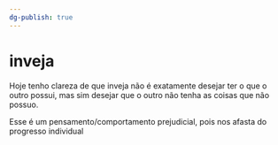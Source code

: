 ```yaml
---
dg-publish: true
---
```

# inveja

Hoje tenho clareza de que inveja não é exatamente desejar ter o que o outro possui, mas sim desejar que o outro não tenha as coisas que não possuo.

Esse é um pensamento/comportamento prejudicial, pois nos afasta do progresso individual